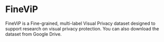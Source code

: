 # FineViP
FineViP is a Fine-grained, multi-label Visual Privacy dataset designed to support research on visual privacy protection.  You can also download the dataset from Google Drive.
